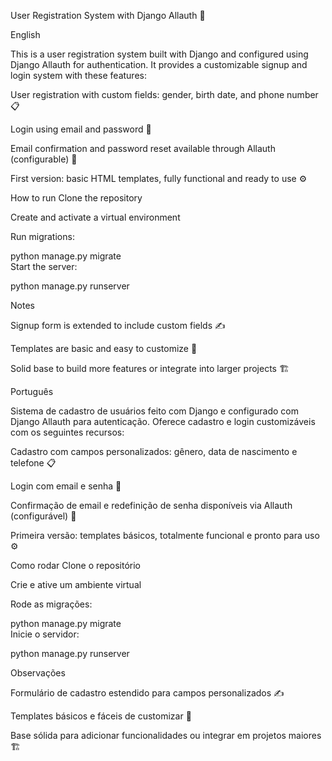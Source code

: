 User Registration System with Django Allauth 🚀



English


This is a user registration system built with Django and configured using Django Allauth for authentication.
It provides a customizable signup and login system with these features:

User registration with custom fields: gender, birth date, and phone number 📋

Login using email and password 🔐

Email confirmation and password reset available through Allauth (configurable) 📧

First version: basic HTML templates, fully functional and ready to use ⚙️

How to run
Clone the repository

Create and activate a virtual environment

Run migrations:


python manage.py migrate  
Start the server:


python manage.py runserver  

Notes

Signup form is extended to include custom fields ✍️

Templates are basic and easy to customize 🎨

Solid base to build more features or integrate into larger projects 🏗️



Português


Sistema de cadastro de usuários feito com Django e configurado com Django Allauth para autenticação.
Oferece cadastro e login customizáveis com os seguintes recursos:

Cadastro com campos personalizados: gênero, data de nascimento e telefone 📋

Login com email e senha 🔐

Confirmação de email e redefinição de senha disponíveis via Allauth (configurável) 📧

Primeira versão: templates básicos, totalmente funcional e pronto para uso ⚙️

Como rodar
Clone o repositório

Crie e ative um ambiente virtual

Rode as migrações:

python manage.py migrate  
Inicie o servidor:

python manage.py runserver  

Observações

Formulário de cadastro estendido para campos personalizados ✍️

Templates básicos e fáceis de customizar 🎨

Base sólida para adicionar funcionalidades ou integrar em projetos maiores 🏗️
